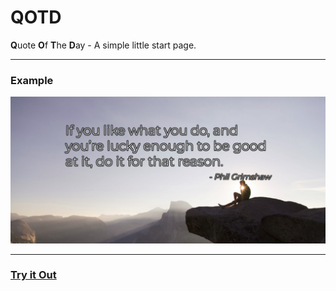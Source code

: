 # QOTD
**Q**uote **O**f **T**he **D**ay - A simple little start page.

---

### Example
![](example.png)

---

### [Try it Out](https://bc1392.github.io/qotd)
